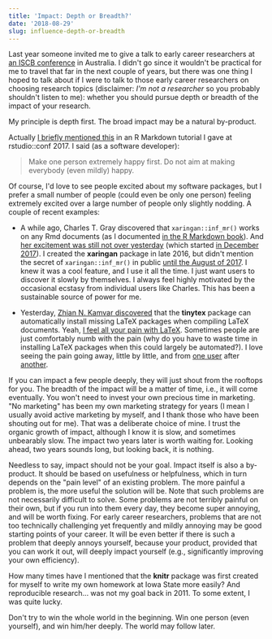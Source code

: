 ```yaml
---
title: 'Impact: Depth or Breadth?'
date: '2018-08-29'
slug: influence-depth-or-breadth
---
```


Last year someone invited me to give a talk to early career researchers at [an ISCB conference](https://iscbasc2018.com/early-career-researchers-day/) in Australia. I didn't go since it wouldn't be practical for me to travel that far in the next couple of years, but there was one thing I hoped to talk about if I were to talk to those early career researchers on choosing research topics (disclaimer: _I'm not a researcher_ so you probably shouldn't listen to me): whether you should pursue depth or breadth of the impact of your research.

My principle is depth first. The broad impact may be a natural by-product.

Actually [I briefly mentioned this](https://slides.yihui.name/2017-rstudio-conf-rmarkdown-Yihui-Xie.html#34) in an R Markdown tutorial I gave at rstudio::conf 2017. I said (as a software developer):

> Make one person extremely happy first. Do not aim at making everybody (even mildly) happy.

Of course, I'd love to see people excited about my software packages, but I prefer a small number of people (could even be only one person) feeling extremely excited over a large number of people only slightly nodding. A couple of recent examples:

- A while ago, Charles T. Gray discovered that `xaringan::inf_mr()` works on any Rmd documents (as I documented [in the R Markdown book](https://bookdown.org/yihui/rmarkdown/compile.html)). And [her excitement was still not over yesterday](https://twitter.com/cantabile/status/1034216497634131971) (which started [in December 2017](https://twitter.com/cantabile/status/947622766857150467)). I created the **xaringan** package in late 2016, but didn't mention the secret of `xaringan::inf_mr()` in public [until the August of 2017](/en/2017/08/why-xaringan-remark-js/). I knew it was a cool feature, and I use it all the time. I just want users to discover it slowly by themselves. I always feel highly motivated by the occasional ecstasy from individual users like Charles. This has been a sustainable source of power for me.

- Yesterday, [Zhian N. Kamvar discovered](https://twitter.com/ZKamvar/status/1034494397126197249) that the **tinytex** package can automatically install missing LaTeX packages when compiling LaTeX documents. Yeah, [I feel all your pain with LaTeX](/tinytex/pain/). Sometimes people are just comfortably numb with the pain (why do you have to waste time in installing LaTeX packages when this could largely be automated?). I love seeing the pain going away, little by little, and from [one user](https://twitter.com/nj_tierney/status/941126710602301441) after [another](https://github.com/yihui/tinytex/issues/7).

If you can impact a few people deeply, they will just shout from the rooftops for you. The breadth of the impact will be a matter of time, i.e., it will come eventually. You won't need to invest your own precious time in marketing. "No marketing" has been my own marketing strategy for years (I mean I usually avoid active marketing by myself, and I thank those who have been shouting out for me). That was a deliberate choice of mine. I trust the organic growth of impact, although I know it is slow, and sometimes unbearably slow. The impact two years later is worth waiting for. Looking ahead, two years sounds long, but looking back, it is nothing.

Needless to say, impact should not be your goal. Impact itself is also a by-product. It should be based on usefulness or helpfulness, which in turn depends on the "pain level" of an existing problem. The more painful a problem is, the more useful the solution will be. Note that such problems are not necessarily difficult to solve. Some problems are not terribly painful on their own, but if you run into them every day, they become super annoying, and will be worth fixing. For early career researchers, problems that are not too technically challenging yet frequently and mildly annoying may be good starting points of your career. It will be even better if there is such a problem that deeply annoys yourself, because your product, provided that you can work it out, will deeply impact yourself (e.g., significantly improving your own efficiency).

How many times have I mentioned that the **knitr** package was first created for myself to write my own homework at Iowa State more easily? And reproducible research... was not my goal back in 2011. To some extent, I was quite lucky.

Don't try to win the whole world in the beginning. Win one person (even yourself), and win him/her deeply. The world may follow later.
